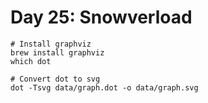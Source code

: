 Day 25: Snowverload
=============================

```
# Install graphviz
brew install graphviz
which dot

# Convert dot to svg
dot -Tsvg data/graph.dot -o data/graph.svg
```